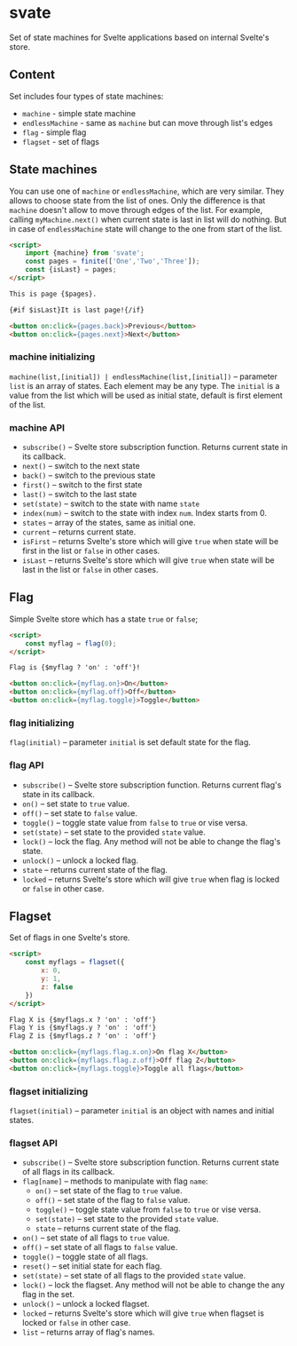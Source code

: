 # svate

Set of state machines for Svelte applications based on internal Svelte's store.

## Content

Set includes four types of state machines:

* `machine` - simple state machine
* `endlessMachine` - same as `machine` but can move through list's edges
* `flag` - simple flag
* `flagset` - set of flags

## State machines

You can use one of `machine` or `endlessMachine`, which are very similar. They allows to choose state from the list of ones. Only the difference is that `machine` doesn't allow to move through edges of the list. For example, calling `myMachine.next()` when current state is last in list will do nothing. But in case of `endlessMachine` state will change to the one from start of the list.

```html
<script>
    import {machine} from 'svate';
    const pages = finite(['One','Two','Three']);
    const {isLast} = pages;
</script>

This is page {$pages}.

{#if $isLast}It is last page!{/if}

<button on:click={pages.back}>Previous</button>
<button on:click={pages.next}>Next</button>

```
### machine initializing

`machine(list,[initial]) | endlessMachine(list,[initial])` – parameter `list` is an array of states. Each element may be any type. The `initial` is a value from the list which will be used as initial state, default is first element of the list.

### machine API

* `subscribe()` – Svelte store subscription function. Returns current state in its callback.
* `next()` – switch to the next state
* `back()` – switch to the previous state
* `first()` – switch to the first state
* `last()` – switch to the last state
* `set(state)` – switch to the state with name `state`
* `index(num)` – switch to the state with index `num`. Index starts from 0.
* `states` – array of the states, same as initial one.
* `current` – returns current state.
* `isFirst` – returns Svelte's store which will give `true` when state will be first in the list or `false` in other cases.
* `isLast` – returns Svelte's store which will give `true` when state will be last in the list or `false` in other cases.

## Flag

Simple Svelte store which has a state `true` or `false`;

```html
<script>
    const myflag = flag(0);
</script>

Flag is {$myflag ? 'on' : 'off'}!

<button on:click={myflag.on}>On</button>
<button on:click={myflag.off}>Off</button>
<button on:click={myflag.toggle}>Toggle</button>
```
### flag initializing

`flag(initial)` – parameter `initial` is set default state for the flag.

### flag API

* `subscribe()` – Svelte store subscription function. Returns current flag's state in its callback.
* `on()` – set state to `true` value.
* `off()` – set state to `false` value.
* `toggle()` – toggle state value from `false` to `true` or vise versa.
* `set(state)` – set state to the provided `state` value.
* `lock()` – lock the flag. Any method will not be able to change the flag's state.
* `unlock()` – unlock a locked flag.
* `state` – returns current state of the flag.
* `locked` – returns Svelte's store which will give `true` when flag is locked or `false` in other case.

## Flagset

Set of flags in one Svelte's store.

```html
<script>
    const myflags = flagset({
        x: 0,
        y: 1,
        z: false
    })
</script>

Flag X is {$myflags.x ? 'on' : 'off'}
Flag Y is {$myflags.y ? 'on' : 'off'}
Flag Z is {$myflags.z ? 'on' : 'off'}

<button on:click={myflags.flag.x.on}>On flag X</button>
<button on:click={myflags.flag.z.off}>Off flag Z</button>
<button on:click={myflags.toggle}>Toggle all flags</button>
```

### flagset initializing

`flagset(initial)` – parameter `initial` is an object with names and initial states.

### flagset API

* `subscribe()` – Svelte store subscription function. Returns current state of all flags in its callback.
* `flag[name]` – methods to manipulate with flag `name`:
    - `on()` – set state of the flag to `true` value.
    - `off()` – set state of the flag to `false` value.
    - `toggle()` – toggle state value from `false` to `true` or vise versa.
    - `set(state)` – set state to the provided `state` value.
    - `state` – returns current state of the flag.
* `on()` – set state of all flags to `true` value.
* `off()` – set state of all flags to `false` value.
* `toggle()` – toggle state of all flags.
* `reset()` – set initial state for each flag.
* `set(state)` – set state of all flags to the provided `state` value.
* `lock()` – lock the flagset. Any method will not be able to change the any flag in the set.
* `unlock()` – unlock a locked flagset.
* `locked` – returns Svelte's store which will give `true` when flagset is locked or `false` in other case.
* `list` – returns array of flag's names.